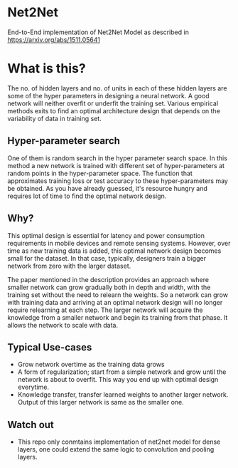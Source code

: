 # Net2Net
End-to-End implementation of Net2Net Model as described in https://arxiv.org/abs/1511.05641

# What is this?

The no. of hidden layers and no. of units in each of these hidden layers are some of the hyper parameters in designing a neural network. A good network will neither overfit or underfit the training set. Various empirical methods exits to find an optimal architecture design that depends on the variability of data in training set. 

## Hyper-parameter search
One of them is random search in the hyper parameter search space. In this method a new network is trained with different set of hyper-parameters at random points in the hyper-parameter space. The function that approximates training loss or test accuracy to these hyper-parameters may be obtained.  As you have already guessed, it's resource hungry and requires lot of time to find the optimal network design.

## Why?
This optimal design is essential for latency and power consumption requirements in mobile devices and remote sensing systems. However, over time as new training data is added, this optimal network design becomes small for the dataset. In that case, typically, designers train a bigger network from zero with the larger dataset. 

The paper mentioned in the description provides an approach where smaller network can grow gradually both in depth and width, with the training set without the need to relearn the weights. So a network can grow with training data and arriving at an optimal network design will no longer require relearning at each step. The larger network will acquire the knowledge from a smaller network and begin its training from that phase. It allows the network to scale with data.


## Typical Use-cases

- Grow network overtime as the training data grows
- A form of regularization; start from a simple network and grow until the network is about to overfit. This way you end up with optimal design everytime.
- Knowledge transfer, transfer learned weights to another larger network. Output of this larger network is same as the smaller one.

## Watch out

- This repo only conmtains implementation of net2net model for dense layers, one could extend the same logic to convolution and pooling layers.
